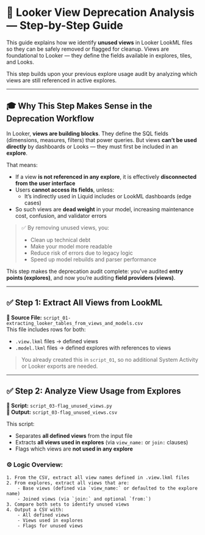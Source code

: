 # 🧱 Looker View Deprecation Analysis — Step-by-Step Guide

This guide explains how we identify **unused views** in Looker LookML files so they can be safely removed or flagged for cleanup. Views are foundational to Looker — they define the fields available in explores, tiles, and Looks.

This step builds upon your previous explore usage audit by analyzing which views are still referenced in active explores.

---

## 🎓 Why This Step Makes Sense in the Deprecation Workflow

In Looker, **views are building blocks**. They define the SQL fields (dimensions, measures, filters) that power queries. But views **can’t be used directly** by dashboards or Looks — they must first be included in an **explore**.

That means:
- If a view **is not referenced in any explore**, it is effectively **disconnected from the user interface**
- Users **cannot access its fields**, unless:
  - It’s indirectly used in Liquid includes or LookML dashboards (edge cases)
- So such views are **dead weight** in your model, increasing maintenance cost, confusion, and validator errors

> ✅ By removing unused views, you:
> - Clean up technical debt
> - Make your model more readable
> - Reduce risk of errors due to legacy logic
> - Speed up model rebuilds and parser performance

This step makes the deprecation audit complete: you’ve audited **entry points (explores)**, and now you’re auditing **field providers (views)**.

---

## ✅ Step 1: Extract All Views from LookML

**📁 Source File:** `script_01-extracting_looker_tables_from_views_and_models.csv`  
This file includes rows for both:
- `.view.lkml` files → defined views  
- `.model.lkml` files → defined explores with references to views  

> You already created this in `script_01`, so no additional System Activity or Looker exports are needed.

---

## ✅ Step 2: Analyze View Usage from Explores

**📁 Script:** `script_03-flag_unused_views.py`  
**📁 Output:** `script_03-flag_unused_views.csv`

This script:
- Separates **all defined views** from the input file
- Extracts **all views used in explores** (via `view_name:` or `join:` clauses)
- Flags which views are **not used in any explore**

### ⚙️ Logic Overview:
```text
1. From the CSV, extract all view names defined in .view.lkml files
2. From explores, extract all views that are:
    - Base views (defined via `view_name:` or defaulted to the explore name)
    - Joined views (via `join:` and optional `from:`)
3. Compare both sets to identify unused views
4. Output a CSV with:
    - All defined views
    - Views used in explores
    - Flags for unused views
```
